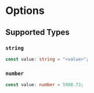 # Options


## Supported Types

### `string`

```typescript
const value: string = "<value>";
```

### `number`

```typescript
const value: number = 5908.73;
```

